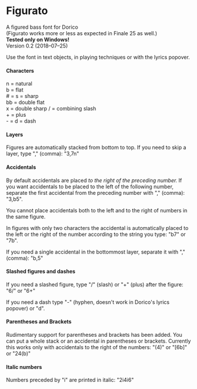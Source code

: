 # Figurato
A figured bass font for Dorico  
(Figurato works more or less as expected in Finale 25 as well.)  
**Tested only on Windows!**  
Version 0.2 (2018–07–25)

Use the font in text objects, in playing techniques or with the lyrics popover.  

#### Characters
n = natural  
b = flat  
\# = s = sharp  
bb = double flat  
x = double sharp 
/ = combining slash  
\+ = plus  
\- = d = dash

#### Layers
Figures are automatically stacked from bottom to top. If you need to skip a layer, type "," (comma): "3,7n"

#### Accidentals
By default accidentals are placed *to the right of the preceding number.* If you want accidentals to be placed to the left of the following number, separate the first accidental from the preceding number with "," (comma): "3,b5".

You cannot place accidentals both to the left and to the right of numbers in the same figure.

In figures with only two characters the accidental is automatically placed to the left or the right of the number according to the string you type: "b7" or "7b".

If you need a single accidental in the bottommost layer, separate it with "," (comma): "b,5"

#### Slashed figures and dashes
If you need a slashed figure, type "/" (slash) or "+" (plus) after the figure: "6/" or "6+"

If you need a dash type "-" (hyphen, doesn't work in Dorico's lyrics popover) or "d".

#### Parentheses and Brackets
Rudimentary support for parentheses and brackets has been added. You can put a whole stack or an accidental in parentheses or brackets. Currently this works only with accidentals to the right of the numbers: "(4)" or "[6b]" or "24(b)"

#### Italic numbers
Numbers preceded by "i" are printed in italic: "2i4i6"
